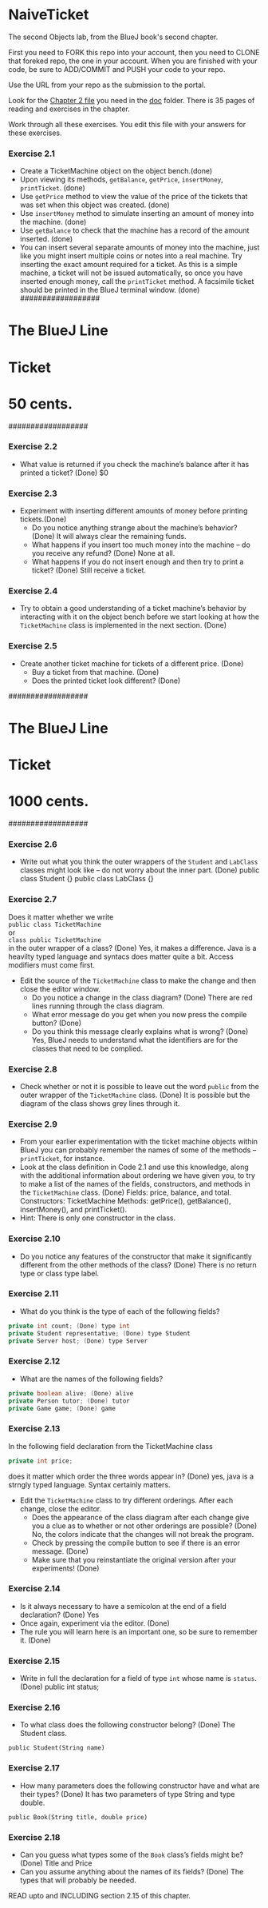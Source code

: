 # NaiveTicket

The second Objects lab, from the BlueJ book's second chapter.

First you need to FORK this repo into your account, then you need to CLONE that foreked repo, the one in your account. 
When you are finished with your code, be sure to ADD/COMMIT and PUSH your code to your repo.

Use the URL from your repo as the submission to the portal. 

Look for the [Chapter 2 file](./doc/BlueJ-objects-first-ch2.pdf) you need in the [doc](./doc) folder.
There is 35 pages of reading and exercises in the chapter.

Work through all these exercises. You edit this file with your answers for these exercises.

### Exercise 2.1
* Create a TicketMachine object on the object bench.(done)
* Upon viewing its methods, `getBalance`, `getPrice`, `insertMoney`, `printTicket`. (done)
* Use `getPrice` method to view the value of the price of the tickets that was set when this object was created. (done)
* Use `insertMoney` method to simulate inserting an amount of money into the machine. (done)
* Use `getBalance` to check that the machine has a record of the amount inserted. (done)
* You can insert several separate amounts of money into the machine, just like you might insert multiple coins or notes into a real machine. Try inserting the exact amount required for a ticket. As this is a simple machine, a ticket will not be issued automatically, so once you have inserted enough money, call the `printTicket` method. A facsimile ticket should be printed in the BlueJ terminal window. (done)
##################
# The BlueJ Line
# Ticket
# 50 cents.
##################


### Exercise 2.2
* What value is returned if you check the machine’s balance after it has printed a ticket? (Done) $0

### Exercise 2.3
* Experiment with inserting different amounts of money before printing tickets.(Done)
	* Do you notice anything strange about the machine’s behavior? (Done) It will always clear the remaining funds.
	* What happens if you insert too much money into the machine – do you receive any refund? (Done) None at all. 
	* What happens if you do not insert enough and then try to print a ticket? (Done) Still receive a ticket. 

### Exercise 2.4
* Try to obtain a good understanding of a ticket machine’s behavior by interacting with it on the object bench before we start looking at how the `TicketMachine` class is implemented in the next section. (Done)

### Exercise 2.5
* Create another ticket machine for tickets of a different price. (Done)
	* Buy a ticket from that machine. (Done)
	* Does the printed ticket look different? (Done)
	
##################
# The BlueJ Line
# Ticket
# 1000 cents.
##################

### Exercise 2.6
* Write out what you think the outer wrappers of the `Student` and `LabClass` classes might look like – do not worry about the inner part. (Done)
public class Student {}
public class LabClass {}

### Exercise 2.7
Does it matter whether we write<br>
`public class TicketMachine`<br>
or<br>
`class public TicketMachine`<br>
in the outer wrapper of a class? (Done)
Yes, it makes a difference. Java is a heavilty typed language and syntacs does matter quite a bit. Access modifiers must come first. 

* Edit the source of the `TicketMachine` class to make the change and then close the editor window.
	* Do you notice a change in the class diagram? (Done) There are red lines running through the class diagram. 
	* What error message do you get when you now press the compile button? (Done) <identifier expected>
	* Do you think this message clearly explains what is wrong? (Done) Yes, BlueJ needs to understand what the identifiers are for the classes that need to be complied. 

### Exercise 2.8
* Check whether or not it is possible to leave out the word `public` from the outer wrapper of the `TicketMachine` class. (Done) It is possible but the diagram of the class shows grey lines through it. 

### Exercise 2.9
* From your earlier experimentation with the ticket machine objects within BlueJ you can probably remember the names of some of the methods – `printTicket`, for instance.
* Look at the class definition in Code 2.1 and use this knowledge, along with the additional information about ordering we have given you, to try to make a list of the names of the fields, constructors, and methods in the `TicketMachine` class. (Done)
Fields: price, balance, and total.
Constructors: TicketMachine
Methods: getPrice(), getBalance(), insertMoney(), and printTicket().
* Hint: There is only one constructor in the class.

### Exercise 2.10
* Do you notice any features of the constructor that make it significantly different from the other methods of the class? (Done) There is no return type or class type label. 

### Exercise 2.11
* What do you think is the type of each of the following fields?

```java
private int count; (Done) type int
private Student representative; (Done) type Student
private Server host; (Done) type Server
```

### Exercise 2.12
* What are the names of the following fields?

```java
private boolean alive; (Done) alive
private Person tutor; (Done) tutor
private Game game; (Done) game
```
### Exercise 2.13

In the following field declaration from the TicketMachine class<br>

```java
private int price;
```
does it matter which order the three words appear in? (Done) yes, java is a strngly typed language. Syntax certainly matters. 
* Edit the `TicketMachine` class to try different orderings. After each change, close the editor.
	* Does the appearance of the class diagram after each change give you a clue as to whether or not other orderings are
possible? (Done) No, the colors indicate that the changes will not break the program. 
	* Check by pressing the compile button to see if there is an error message. (Done)
	* Make sure that you reinstantiate the original version after your experiments! (Done)

### Exercise 2.14
* Is it always necessary to have a semicolon at the end of a field declaration? (Done) Yes
* Once again, experiment via the editor. (Done)
* The rule you will learn here is an important one, so be sure to remember it. (Done)


### Exercise 2.15
* Write in full the declaration for a field of type `int` whose name is `status`. (Done)
public int status;

### Exercise 2.16
* To what class does the following constructor belong? (Done) The Student class.
```
public Student(String name)
```

### Exercise 2.17
* How many parameters does the following constructor have and what are their types? (Done) It has two parameters of type String and type double. 
```
public Book(String title, double price)
```

### Exercise 2.18
* Can you guess what types some of the `Book` class’s fields might be? (Done) Title and Price
* Can you assume anything about the names of its fields? (Done) The types that will probably be needed. 

READ upto and INCLUDING section 2.15 of this chapter.
